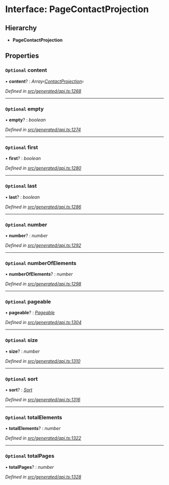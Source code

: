 # Interface: PageContactProjection

## Hierarchy

* **PageContactProjection**

## Properties

### `Optional` content

• **content**? : *Array‹[ContactProjection](_generated_api_.contactprojection.md)›*

*Defined in [src/generated/api.ts:1268](https://github.com/mailslurp/mailslurp-client/blob/a26884c/src/generated/api.ts#L1268)*

___

### `Optional` empty

• **empty**? : *boolean*

*Defined in [src/generated/api.ts:1274](https://github.com/mailslurp/mailslurp-client/blob/a26884c/src/generated/api.ts#L1274)*

___

### `Optional` first

• **first**? : *boolean*

*Defined in [src/generated/api.ts:1280](https://github.com/mailslurp/mailslurp-client/blob/a26884c/src/generated/api.ts#L1280)*

___

### `Optional` last

• **last**? : *boolean*

*Defined in [src/generated/api.ts:1286](https://github.com/mailslurp/mailslurp-client/blob/a26884c/src/generated/api.ts#L1286)*

___

### `Optional` number

• **number**? : *number*

*Defined in [src/generated/api.ts:1292](https://github.com/mailslurp/mailslurp-client/blob/a26884c/src/generated/api.ts#L1292)*

___

### `Optional` numberOfElements

• **numberOfElements**? : *number*

*Defined in [src/generated/api.ts:1298](https://github.com/mailslurp/mailslurp-client/blob/a26884c/src/generated/api.ts#L1298)*

___

### `Optional` pageable

• **pageable**? : *[Pageable](_generated_api_.pageable.md)*

*Defined in [src/generated/api.ts:1304](https://github.com/mailslurp/mailslurp-client/blob/a26884c/src/generated/api.ts#L1304)*

___

### `Optional` size

• **size**? : *number*

*Defined in [src/generated/api.ts:1310](https://github.com/mailslurp/mailslurp-client/blob/a26884c/src/generated/api.ts#L1310)*

___

### `Optional` sort

• **sort**? : *[Sort](_generated_api_.sort.md)*

*Defined in [src/generated/api.ts:1316](https://github.com/mailslurp/mailslurp-client/blob/a26884c/src/generated/api.ts#L1316)*

___

### `Optional` totalElements

• **totalElements**? : *number*

*Defined in [src/generated/api.ts:1322](https://github.com/mailslurp/mailslurp-client/blob/a26884c/src/generated/api.ts#L1322)*

___

### `Optional` totalPages

• **totalPages**? : *number*

*Defined in [src/generated/api.ts:1328](https://github.com/mailslurp/mailslurp-client/blob/a26884c/src/generated/api.ts#L1328)*
